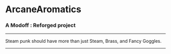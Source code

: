 # ArcaneAromatics
### A Modoff : Reforged project
---

Steam punk should have more than just Steam, Brass, and Fancy Goggles.

---

